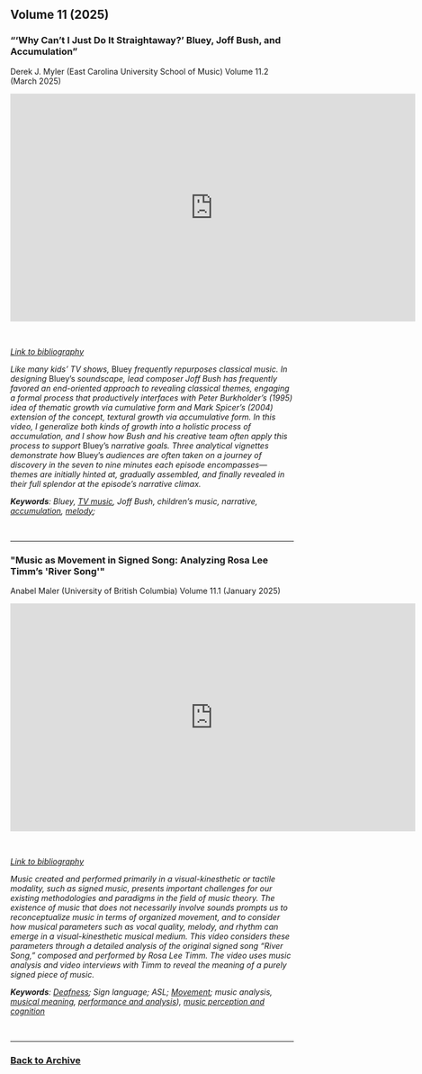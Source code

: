 ## Volume 11 (2025)

### “‘Why Can’t I Just Do It Straightaway?’ Bluey, Joff Bush, and Accumulation”
Derek J. Myler (East Carolina University School of Music)
Volume 11.2 (March 2025)

<div class="intrinsic-container intrinsic-container-16x9">
<center><iframe src="https://player.vimeo.com/video/1050853347?title=0&byline=0&portrait=0" width="720" height="405" frameborder="0" allow="autoplay; fullscreen" allowfullscreen></iframe></center> 
</div><p>&nbsp;</p>

*[Link to bibliography](http://www.smt-v.org/bibliographies/11_2_Myler.pdf)*

*Like many kids’ TV shows,* Bluey *frequently repurposes classical music. In designing* Bluey’s *soundscape, lead composer Joff Bush has frequently favored an end-oriented approach to revealing classical themes, engaging a formal process that productively interfaces with Peter Burkholder’s (1995) idea of thematic growth via cumulative form and Mark Spicer’s (2004) extension of the concept, textural growth via accumulative form. In this video, I generalize both kinds of growth into a holistic process of accumulation, and I show how Bush and his creative team often apply this process to support* Bluey’s *narrative goals. Three analytical vignettes demonstrate how* Bluey’s *audiences are often taken on a journey of discovery in the seven to nine minutes each episode encompasses—themes are initially hinted at, gradually assembled, and finally revealed in their full splendor at the episode’s narrative climax.*

***Keywords**: Bluey, [TV music](https://www.smt-v.org/teach/film.html), Joff Bush, children’s music, narrative, [accumulation](https://www.smt-v.org/teach/form.html), [melody](https://www.smt-v.org/teach/melody.html);*

<!--DOI: [http://doi.org/10.30535/smtv.10.6](http://doi.org/10.30535/smtv.11.2)-->
<p>&nbsp;</p>
<hr>

### "Music as Movement in Signed Song: Analyzing Rosa Lee Timm’s 'River Song'"
Anabel Maler (University of British Columbia)
Volume 11.1 (January 2025)

<div class="intrinsic-container intrinsic-container-16x9">
<center><iframe src="https://player.vimeo.com/video/918358466?title=0&byline=0&portrait=0" width="720" height="405" frameborder="0" allow="autoplay; fullscreen" allowfullscreen></iframe></center> 
</div><p>&nbsp;</p>

*[Link to bibliography](http://www.smt-v.org/bibliographies/11_1_Maler.pdf)*

*Music created and performed primarily in a visual-kinesthetic or tactile modality, such as signed music, presents important challenges for our existing methodologies and paradigms in the field of music theory. The existence of music that does not necessarily involve sounds prompts us to reconceptualize music in terms of organized movement, and to consider how musical parameters such as vocal quality, melody, and rhythm can emerge in a visual-kinesthetic musical medium. This video considers these parameters through a detailed analysis of the original signed song “River Song,” composed and performed by Rosa Lee Timm. The video uses music analysis and video interviews with Timm to reveal the meaning of a purely signed piece of music.*

***Keywords**: [Deafness](https://www.smt-v.org/teach/disability.html); Sign language; ASL; [Movement](https://www.smt-v.org/teach/dance.html); music analysis, [musical meaning](https://www.smt-v.org/teach/topics.html), [performance and analysis](https://www.smt-v.org/teach/performance.html)), [music perception and cognition](https://www.smt-v.org/teach/perception.html)*

<!--DOI: [http://doi.org/10.30535/smtv.10.6](http://doi.org/10.30535/smtv.11.1)-->
<p>&nbsp;</p>
<hr>

### [Back to Archive](index.md)
